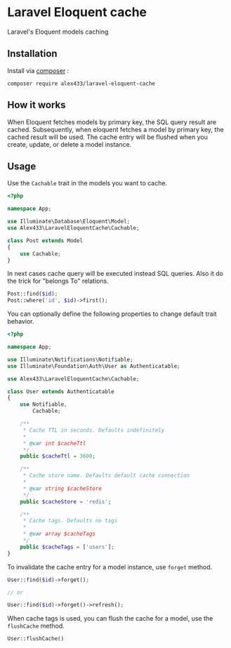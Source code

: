 # Laravel Eloquent cache

Laravel's Eloquent models caching

## Installation

Install via [composer](https://getcomposer.org/) :

`composer require alex433/laravel-eloquent-cache`

## How it works

When Eloquent fetches models by primary key, the SQL query result are cached.
Subsequently, when eloquent fetches a model by primary key, the cached result will be used.
The cache entry will be flushed when you create, update, or delete a model instance.
## Usage

Use the `Cachable` trait in the models you want to cache.

```php
<?php

namespace App;

use Illuminate\Database\Eloquent\Model;
use Alex433\LaravelEloquentCache\Cachable;

class Post extends Model
{
    use Cachable;
}

```
In next cases cache query will be executed instead SQL queries. Also it do the trick for "belongs To" relations.
```php
Post::find($id);
Post::where('id', $id)->first();
```

You can optionally define the following properties to change default trait behavior.

```php
<?php

namespace App;

use Illuminate\Notifications\Notifiable;
use Illuminate\Foundation\Auth\User as Authenticatable;

use Alex433\LaravelEloquentCache\Cachable;

class User extends Authenticatable
{
    use Notifiable,
        Cachable;

    /**
     * Cache TTL in seconds. Defaults indefinitely
     *
     * @var int $cacheTtl
     */
    public $cacheTtl = 3600;

    /**
     * Cache store name. Defaults default cache connection
     *
     * @var string $cacheStore
     */
    public $cacheStore = 'redis';

    /**
     * Cache tags. Defaults no tags
     *
     * @var array $cacheTags
     */
    public $cacheTags = ['users'];
}
```

To invalidate the cache entry for a model instance, use `forget` method.

```php
User::find($id)->forget();

// or

User::find($id)->forget()->refresh();
```

When cache tags is used, you can flush the cache for a model, use the `flushCache` method.

```php
User::flushCache()
```